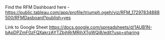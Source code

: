 Find the RFM Dashboard here - https://public.tableau.com/app/profile/triumph.ogeh/viz/RFM_17297834888500/RFMDasboard?publish=yes 

Link to Google Sheet https://docs.google.com/spreadsheets/d/1AUB1N-bApDPZmF0zFQXakrzAYTZbjhRrMRjhXTgWQj8/edit?usp=sharing
